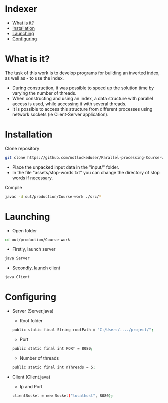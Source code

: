 # Indexer

- [What is it?](#What-is-it?)
- [Installation](#Installation)
- [Launching](#Launching)
- [Configuring](#Configuring)

# What is it?

The task of this work is to develop programs for building an inverted index, as well as - to use the index.

- During construction, it was possible to speed up the solution time by varying the
  number of threads.
- When constructing and using an index, a data structure with parallel access is used,
  while accessing it with several threads.
- It is possible to access this structure from different processes using network
  sockets (ie Client-Server application).

# Installation
Clone repository
```sh
git clone https://github.com/notlockeduser/Parallel-processing-Course-work.git
```
 - Place the unpacked input data in the "input/" folder.
 - In the file "assets/stop-words.txt" you can change the directory of stop words
  if necessary.
   
Compile
```sh
javac -d out/production/Course-work ./src/*
```

# Launching

 - Open folder
```sh
cd out/production/Course-work
```
- Firstly, launch server
```sh
java Server
```

 - Secondly, launch client
```sh
java Client
```

# Configuring
 - Server (Server.java)
     - Root folder
    ```sh
    public static final String rootPath = "C:/Users/..../project/";
    ```
    - Port 
    ```sh
    public static final int PORT = 8080;
    ```
    - Number of threads
    ```sh
    public static final int nThreads = 5;
    ```
   
- Client (Client.java)
  - Ip and Port
   ```sh
   clientSocket = new Socket("localhost", 8080);
   ```
